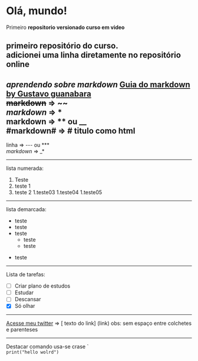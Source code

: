 # Olá, mundo!
 Primeiro **repositorio versionado curso em video**

primeiro repositório do curso.
<br>
adicionei uma linha diretamente no repositório online <br>
---
*aprendendo sobre markdown*
[Guia do markdown by Gustavo guanabara](https://github.com/gustavoguanabara/git-github/blob/master/manuais-PDF/guia-markdown.pdf)
<br>~~markdown~~ => ~~ 
<br>
*markdown* => *
<br>
**markdown** => ** ou __
<br>
#markdown# => # titulo como html
---
linha => --- ou ***
<br>_*markdown*_ => _*
***
lista numerada:
1. Teste
2. teste 1
3. teste 2
   1.teste03
   1.teste04
   1.teste05

***
lista demarcada:

* teste
* teste
* teste
   * teste
   * teste
- teste
---
Lista de tarefas:
- [ ] Criar plano de estudos
- [ ] Estudar
- [ ] Descansar
- [x] Só olhar
***
[Acesse meu twitter](https://twitter.com/luckas_lima96) => [ texto do link] (link) obs: sem espaço entre colchetes e parenteses
***

Destacar comando usa-se crase ` <br>
```print("hello wolrd")```
